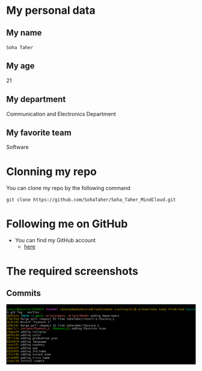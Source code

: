 # My personal data
## My name
`Soha Taher`
## My age
21
## My department
Communication and Electronics Department
## My favorite team
Software
# Clonning my repo
You can clone my repo by the following command
```
git clone https://github.com/SohaTaher/Soha_Taher_MindCloud.git
```
# Following me on GitHub
* You can find my GitHub account
  * [here](https://github.com/SohaTaher)
# The required screenshots
## Commits
![Commits](Commits.png)



